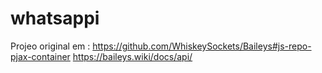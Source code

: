 # whatsappi
Projeo original em :
https://github.com/WhiskeySockets/Baileys#js-repo-pjax-container
https://baileys.wiki/docs/api/

